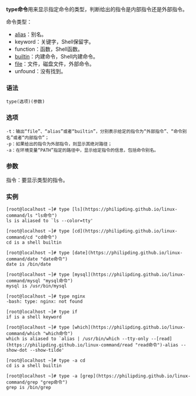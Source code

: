 **type命令**用来显示指定命令的类型，判断给出的指令是内部指令还是外部指令。

命令类型：

*   [alias](https://philipding.github.io/linux-command/alias "alias命令")：别名。
*   keyword：关键字，Shell保留字。
*   function：函数，Shell函数。
*   [builtin](https://philipding.github.io/linux-command/builtin "builtin命令")：内建命令，Shell内建命令。
*   [file](https://philipding.github.io/linux-command/file "file命令")：文件，磁盘文件，外部命令。
*   unfound：没有找到。

### 语法  

```
type(选项)(参数)
```

### 选项  

```
-t：输出“file”、“alias”或者“builtin”，分别表示给定的指令为“外部指令”、“命令别名”或者“内部指令”；
-p：如果给出的指令为外部指令，则显示其绝对路径；
-a：在环境变量“PATH”指定的路径中，显示给定指令的信息，包括命令别名。
```

### 参数  

指令：要显示类型的指令。

### 实例  

```
[root@localhost ~]# type [ls](https://philipding.github.io/linux-command/ls "ls命令")
ls is aliased to `ls --color=tty'

[root@localhost ~]# type [cd](https://philipding.github.io/linux-command/cd "cd命令")
cd is a shell builtin

[root@localhost ~]# type [date](https://philipding.github.io/linux-command/date "date命令")
date is /bin/date

[root@localhost ~]# type [mysql](https://philipding.github.io/linux-command/mysql "mysql命令")
mysql is /usr/bin/mysql

[root@localhost ~]# type nginx
-bash: type: nginx: not found

[root@localhost ~]# type if
if is a shell keyword

[root@localhost ~]# type [which](https://philipding.github.io/linux-command/which "which命令")
which is aliased to `alias | /usr/bin/which --tty-only --[read](https://philipding.github.io/linux-command/read "read命令")-alias --show-dot --show-tilde'

[root@localhost ~]# type -a cd
cd is a shell builtin

[root@localhost ~]# type -a [grep](https://philipding.github.io/linux-command/grep "grep命令")
grep is /bin/grep
```